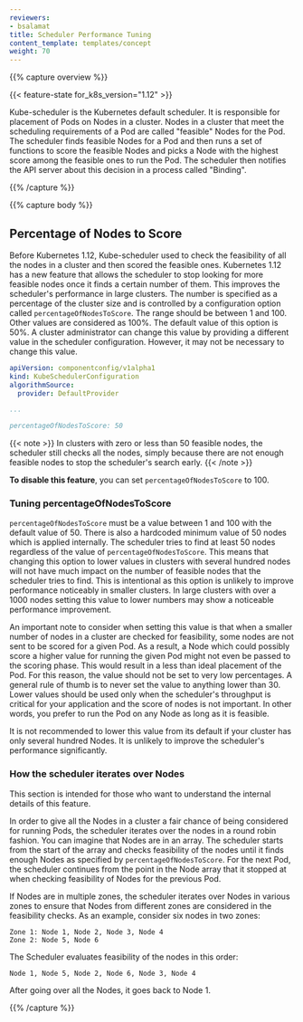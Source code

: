```yaml
---
reviewers:
- bsalamat
title: Scheduler Performance Tuning
content_template: templates/concept
weight: 70
---
```


{{% capture overview %}}

{{< feature-state for_k8s_version="1.12" >}}

Kube-scheduler is the Kubernetes default scheduler. It is responsible for
placement of Pods on Nodes in a cluster. Nodes in a cluster that meet the
scheduling requirements of a Pod are called "feasible" Nodes for the Pod. The
scheduler finds feasible Nodes for a Pod and then runs a set of functions to
score the feasible Nodes and picks a Node with the highest score among the
feasible ones to run the Pod. The scheduler then notifies the API server about this
decision in a process called "Binding".

{{% /capture %}}

{{% capture body %}}

## Percentage of Nodes to Score

Before Kubernetes 1.12, Kube-scheduler used to check the feasibility of all the
nodes in a cluster and then scored the feasible ones. Kubernetes 1.12 has a new
feature that allows the scheduler to stop looking for more feasible nodes once
it finds a certain number of them. This improves the scheduler's performance in
large clusters. The number is specified as a percentage of the cluster size and
is controlled by a configuration option called `percentageOfNodesToScore`. The
range should be between 1 and 100. Other values are considered as 100%. The
default value of this option is 50%. A cluster administrator can change this value by providing a
different value in the scheduler configuration. However, it may not be necessary to change this value.

```yaml
apiVersion: componentconfig/v1alpha1
kind: KubeSchedulerConfiguration
algorithmSource:
  provider: DefaultProvider

...

percentageOfNodesToScore: 50
```

{{< note >}}
In clusters with zero or less than 50 feasible nodes, the
scheduler still checks all the nodes, simply because there are not enough
feasible nodes to stop the scheduler's search early.
{{< /note >}}

**To disable this feature**, you can set `percentageOfNodesToScore` to 100.

### Tuning percentageOfNodesToScore

`percentageOfNodesToScore` must be a value between 1 and 100
with the default value of 50. There is also a hardcoded minimum value of 50
nodes which is applied internally. The scheduler tries to find at
least 50 nodes regardless of the value of `percentageOfNodesToScore`. This means
that changing this option to lower values in clusters with several hundred nodes
will not have much impact on the number of feasible nodes that the scheduler
tries to find. This is intentional as this option is unlikely to improve
performance noticeably in smaller clusters. In large clusters with over a 1000
nodes setting this value to lower numbers may show a noticeable performance
improvement.

An important note to consider when setting this value is that when a smaller
number of nodes in a cluster are checked for feasibility, some nodes are not
sent to be scored for a given Pod. As a result, a Node which could possibly
score a higher value for running the given Pod might not even be passed to the
scoring phase. This would result in a less than ideal placement of the Pod. For
this reason, the value should not be set to very low percentages. A general rule
of thumb is to never set the value to anything lower than 30. Lower values
should be used only when the scheduler's throughput is critical for your
application and the score of nodes is not important. In other words, you prefer
to run the Pod on any Node as long as it is feasible.

It is not recommended to lower this value from its default if your cluster has
only several hundred Nodes. It is unlikely to improve the scheduler's
performance significantly.

### How the scheduler iterates over Nodes

This section is intended for those who want to understand the internal details
of this feature.

In order to give all the Nodes in a cluster a fair chance of being considered
for running Pods, the scheduler iterates over the nodes in a round robin
fashion. You can imagine that Nodes are in an array. The scheduler starts from
the start of the array and checks feasibility of the nodes until it finds enough
Nodes as specified by `percentageOfNodesToScore`. For the next Pod, the
scheduler continues from the point in the Node array that it stopped at when checking
feasibility of Nodes for the previous Pod.

If Nodes are in multiple zones, the scheduler iterates over Nodes in various
zones to ensure that Nodes from different zones are considered in the
feasibility checks. As an example, consider six nodes in two zones:

```
Zone 1: Node 1, Node 2, Node 3, Node 4
Zone 2: Node 5, Node 6
```

The Scheduler evaluates feasibility of the nodes in this order:

```
Node 1, Node 5, Node 2, Node 6, Node 3, Node 4
```

After going over all the Nodes, it goes back to Node 1.

{{% /capture %}}